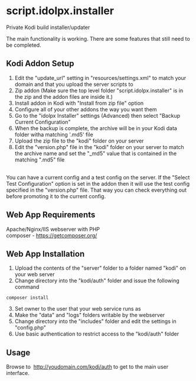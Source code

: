 # script.idolpx.installer
Private Kodi build installer/updater<br>

The main functionality is working.  There are some features that still need to be completed.<br>

## Kodi Addon Setup

1. Edit the "update_url" setting in "resources/settings.xml" to match your domain and that you upload the server scripts to
2. Zip addon (Make sure the top level folder "script.idolpx.installer" is in the zip and the addon files are inside it.)
3. Install addon in Kodi with "Install from zip file" option
4. Configure all of your other addons the way you want them
5. Go to the "idolpx Installer" settings (Advanced) then select "Backup Current Configuration"
6. When the backup is complete, the archive will be in your Kodi data folder witha matching '.md5' file
7. Upload the zip file to the "kodi" folder on your server
8. Edit the "version.php" file in the "kodi" folder on your server to match the archive name and set the "_md5" value that is contained in the matching ".md5" file
<br>
You can have a current config and a test config on the server.  If the "Select Test Configuration" option is set in the addon then it will use the test config specified in the "version.php" file.  That way you can check everything out before promoting it to the current config. 

## Web App Requirements

Apache/Nginx/IIS webserver with PHP<br>
composer  - https://getcomposer.org/

## Web App Installation

1. Upload the contents of the "server" folder to a folder named "kodi" on your web server
2. Change directory into the "kodi/auth" folder and issue the following command

```
composer install
```

3. Set owner to the user that your web service runs as
4. Make the "data" and "logs" folders writable by the webserver
5. Change directory into the "includes" folder and edit the settings in "config.php"
6. Use basic authentication to restrict access to the "kodi/auth" folder

## Usage

Browse to  http://youdomain.com/kodi/auth to get to the main user interface.
